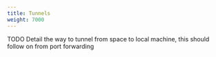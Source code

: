 ```yaml
---
title: Tunnels
weight: 7000
---
```


TODO Detail the way to tunnel from space to local machine, this should follow on from port forwarding
